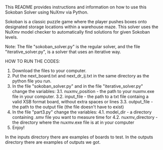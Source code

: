 This README provides instructions and information on how to use this Sokoban Solver using NuXmv via Python.

Sokoban is a classic puzzle game where the player pushes boxes onto designated storage locations within a warehouse maze.
This solver uses the NuXmv model checker to automatically find solutions for given Sokoban levels.

Note:  The file "sokoban_solver.py" is the regular solver, and the file "iterative_solver.py", is a solver that uses an iterative way.

HOW TO RUN THE CODES:
1. Download the files to your computer.
2. Put the next_board.txt and next_dr_ij.txt in the same directory as the python file you run.
3. In the file "sokoban_solver.py" and in the file "iterative_solver.py" change the variables: 
   3.1. nuxmv_position - the path to your nuxmv.exe file in your computer.
   3.2. input_file - the path to a txt file containg a valid XSB format board, without extra spaces or lines
   3.3. output_file - the path to the output file (the file doesn't have to exist)
4. In the file "part3.py" change the variables:
   4.1. model_dir - a directory containing .smv file you want to measure time for
   4.2. nuxmv_directory - the directory where the nuxmv.exe file is at in your computer
5. Enjoy!

In the inputs directory there are examples of boards to test.
In the outputs directory there are examples of outputs we got.
